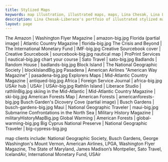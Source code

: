 ```yaml
---
title: Stylized Maps
keywords: map illustration, illustrated maps, maps, Lina Chesak, Lina Liberace, Lina Chesak-Liberace, map drawings
description: Lina Chesak-Liberace's portfoio of illustrated stylized maps for clients such as National Geographic Traveler, Busch Gardens, and American Airlines.
layout: page
---
```


The Amazon | Washington Flyer Magazine | amazon-big.jpg
Florida (partial image) | Atlantic Country Magazine | florida-big.jpg
The Crisis and Beyond | The International Monetary Fund | IMF-big.jpg
Creative Sourcebook cover | Creative Sourcebook | sourcebook-big.jpg
nautical map | ProPrint Services | nautical-big.jpg
chart your course | Sato  Travel | sato-big.jpg
Badlands | Random House | badlands-big.jpg
Block Island | The National Geographic Society | blockIslandBig.jpg
Pasadena | American Airlines "American Way Magazine" | pasadena-big.jpg
Explorers Maps | Mid-Atlantic Country Magazine | antiqued-big.jpg
Africa | Foreign Service Journal | africa-big.jpg
USAir hub | USAir | USAir-big.jpg
Rathlin Island | Liberace Studio | rathlinBig.jpg
skiing in the Mid-Atlantic | Mid-Atlantic Country Magazine | ski-big.jpg
American Forests Map | American Forests | americanforests-big.jpg
Busch Garden's Dicovery Cove (partial image) | Busch Gardens | busch-gardens-big.jpg
Maui | National Geographic Traveler | maui-big.jpg
Submarine Confrontations in the North Sea | Military History Magazine | militaryHistoryMapBig.jpg
Global Warming | American Forests | global-warming-big.jpg
Big Cyprus National Preserve | National Geographic Traveler | big-cypress-big.jpg

map clients include:
National Geographic Society, Busch Gardens, George Washington's Mount Vernon, American Airlines, LPGA, Washington Flyer Magazine, The State of Maryland, James Madison&#8217;s Montpelier, Sato Travel, IcelandAir, International Monetary Fund, USAir
